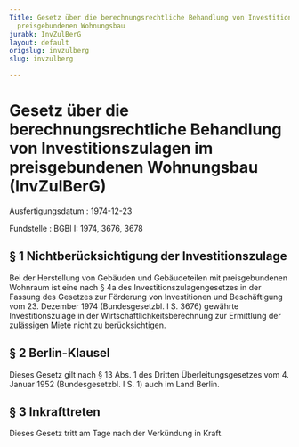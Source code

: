 ```yaml
---
Title: Gesetz über die berechnungsrechtliche Behandlung von Investitionszulagen im
  preisgebundenen Wohnungsbau
jurabk: InvZulBerG
layout: default
origslug: invzulberg
slug: invzulberg

---
```


# Gesetz über die berechnungsrechtliche Behandlung von Investitionszulagen im preisgebundenen Wohnungsbau (InvZulBerG)

Ausfertigungsdatum
:   1974-12-23

Fundstelle
:   BGBl I: 1974, 3676, 3678



## § 1 Nichtberücksichtigung der Investitionszulage

Bei der Herstellung von Gebäuden und Gebäudeteilen mit preisgebundenen
Wohnraum ist eine nach § 4a des Investitionszulagengesetzes in der
Fassung des Gesetzes zur Förderung von Investitionen und Beschäftigung
vom 23. Dezember 1974 (Bundesgesetzbl. I S. 3676) gewährte
Investitionszulage in der Wirtschaftlichkeitsberechnung zur Ermittlung
der zulässigen Miete nicht zu berücksichtigen.


## § 2 Berlin-Klausel

Dieses Gesetz gilt nach § 13 Abs. 1 des Dritten Überleitungsgesetzes
vom 4. Januar 1952 (Bundesgesetzbl. I S. 1) auch im Land Berlin.


## § 3 Inkrafttreten

Dieses Gesetz tritt am Tage nach der Verkündung in Kraft.

